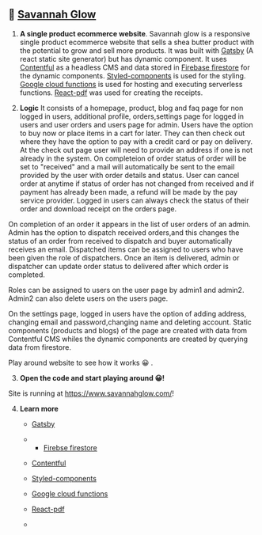 

## 🚀 [Savannah Glow](https://www.savannahglow.com/!) 

1.  **A single product ecommerce website**.
Savannah glow is a responsive single product ecommerce website that sells a shea butter product with 
the potential to grow and sell more products.
It was built with [Gatsby](https://www.gatsbyjs.com/) (A react static site generator) but has dynamic component. It uses 
[Contentful](https://www.contentful.com/) as a headless CMS and data stored in [Firebase firestore](https://firebase.google.com/) for the dynamic components.
[Styled-components](https://styled-components.com/) is used for the styling. 
[Google cloud functions](https://developers.google.com/learn/topics/functions) is used for hosting and executing serverless functions.
[React-pdf](https://react-pdf.org/) was used for creating the receipts.
 
2.  **Logic**
 It consists of a homepage, product, blog and faq page for non logged in users,
 additional profile, orders,settings page for logged in users and user orders and users page for admin.
 Users have the option to buy now or place items in a cart for later. They can then check out where they have the option to pay 
 with a credit card or pay on delivery. At the check out page user will need to provide an address 
 if one is not already in the system. On completeion of order status of order will be set to "received" and a mail will automatically be sent 
 to the email provided by the user with order details and status. User can cancel order at anytime if status of order has not changed from received 
 and if payment has already been made, a refund will be made by the pay service provider. Logged in users can always check the status of their order
 and download receipt on the orders page.
 
 On completion of an order it appears in the list of user orders of an admin. Admin has the option to dispatch received orders,and this changes
 the status of an order from received to dispatch and buyer automatically receives an email. 
 Dispatched items can be assigned to users who have been given the role of dispatchers. Once an item is delivered, admin or dispatcher can update order 
 status to delivered after which order is completed.
 
 Roles can be assigned to users on the user page by admin1 and admin2. Admin2 can also delete users on the users page.
 
 On the settings page, logged in users have the option of adding address, changing email and password,changing name and deleting account.
 Static components (products and blogs) of the page are created with data from Contentful CMS whiles the dynamic components are created by 
 querying data from firestore.
 
 Play around website to see how it works 😀 .
 
 
 
 
 

    

3.  **Open the code and start playing around 😀!**

   Site is running at https://www.savannahglow.com/!

4.  **Learn more**

    - [Gatsby](https://www.gatsbyjs.com/)
    - - [Firebse firestore](https://firebase.google.com/)

    - [Contentful](https://www.contentful.com/)

    - [Styled-components](https://styled-components.com/)

    - [Google cloud functions](https://developers.google.com/learn/topics/functions)

    - [React-pdf](https://react-pdf.org/)
    - 

